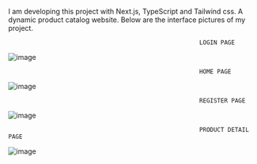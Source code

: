 I am developing this project with Next.js, TypeScript and Tailwind css. A dynamic product catalog website. 
Below are the interface pictures of my project.


                                                          LOGIN PAGE

![image](https://user-images.githubusercontent.com/70170606/198886293-4ae640a7-af9b-4512-aa4b-b44ad6e36dfd.png)


                                                          HOME PAGE 

![image](https://user-images.githubusercontent.com/70170606/198886447-1ac27789-3f7d-44c2-a24d-1c70d628c1ec.png)



                                                          REGISTER PAGE 

![image](https://user-images.githubusercontent.com/70170606/198886569-c850d18e-f8e0-4d36-bac9-084af743d2b6.png)



                                                          PRODUCT DETAIL PAGE
                                                          
                                                          
![image](https://user-images.githubusercontent.com/70170606/198886678-c3e19a1c-58d4-4bf5-946d-18d69707d979.png)
